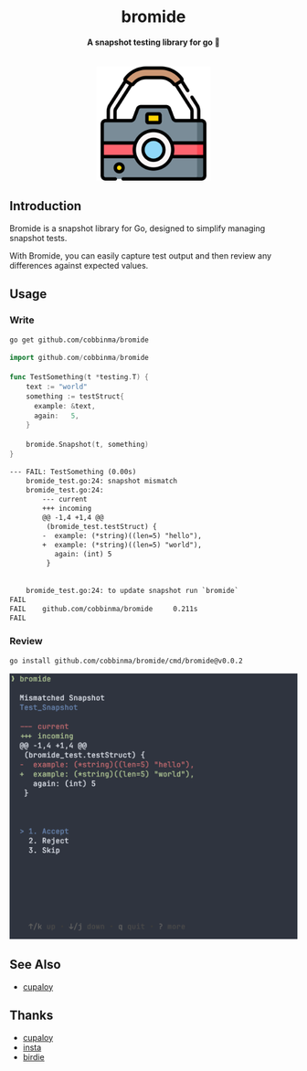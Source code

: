 <div align="center">
<h1 align="center">bromide</h1>
 <strong>
  A snapshot testing library for go 📸
 </strong>
</div>

<br />

<div align="center">
 <br />
 <img src="./assets/camera.png" height="auto" width="200">
</div>


## Introduction

Bromide is a snapshot library for Go, designed to simplify managing snapshot tests. 

With Bromide, you can easily capture test output and then review any differences against expected values.

## Usage

### Write

```sh
go get github.com/cobbinma/bromide
```

```go
import github.com/cobbinma/bromide

func TestSomething(t *testing.T) {
    text := "world"
    something := testStruct{
      example: &text,
      again:   5,
    }
    
    bromide.Snapshot(t, something)
}
```

```
--- FAIL: TestSomething (0.00s)
    bromide_test.go:24: snapshot mismatch
    bromide_test.go:24:
        --- current
        +++ incoming
        @@ -1,4 +1,4 @@
         (bromide_test.testStruct) {
        -  example: (*string)((len=5) "hello"),
        +  example: (*string)((len=5) "world"),
           again: (int) 5
         }


    bromide_test.go:24: to update snapshot run `bromide`
FAIL
FAIL    github.com/cobbinma/bromide     0.211s
FAIL
```

### Review

```sh
go install github.com/cobbinma/bromide/cmd/bromide@v0.0.2
```

![screenshot](./assets/Screenshot.png)

## See Also

* [cupaloy](https://github.com/bradleyjkemp/cupaloy)

## Thanks

* [cupaloy](https://github.com/bradleyjkemp/cupaloy)
* [insta](https://github.com/mitsuhiko/insta)
* [birdie](https://github.com/giacomocavalieri/birdie)
